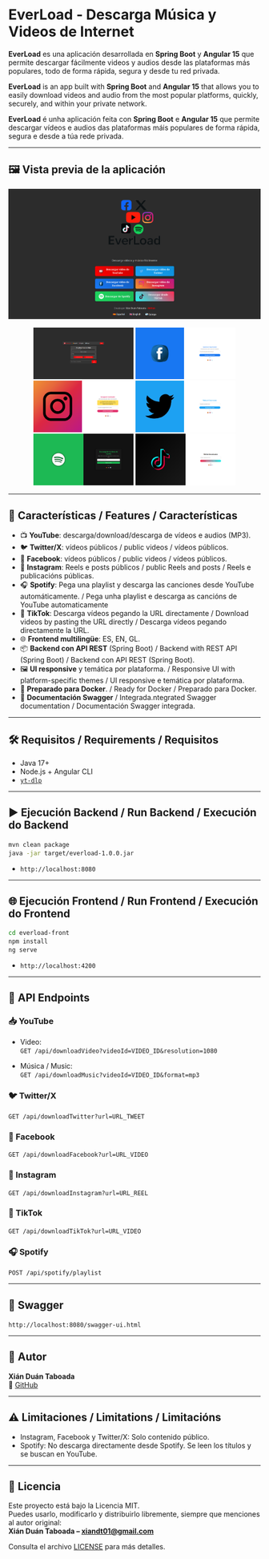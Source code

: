# EverLoad - Descarga Música y Videos de Internet

**EverLoad** es una aplicación desarrollada en **Spring Boot** y **Angular 15** que permite descargar fácilmente videos y audios desde las plataformas más populares, todo de forma rápida, segura y desde tu red privada.

**EverLoad** is an app built with **Spring Boot** and **Angular 15** that allows you to easily download videos and audio from the most popular platforms, quickly, securely, and within your private network.

**EverLoad** é unha aplicación feita con **Spring Boot** e **Angular 15** que permite descargar vídeos e audios das plataformas máis populares de forma rápida, segura e desde a túa rede privada.

---

## 🖼️ Vista previa de la aplicación

<p align="center">
  <img src="docs/assets/HomeEverload.png" alt="Pantalla principal" width="600"/>
</p>

<p align="center">
  <img src="docs/assets/Download%20from%20YouTube.png" alt="YouTube" width="200"/>
  <img src="docs/assets/Download%20from%20Facebook.png" alt="Facebook" width="200"/>
  <img src="docs/assets/Download%20from%20Instagram.png" alt="Instagram" width="200"/>
  <img src="docs/assets/Download%20from%20X.png" alt="Twitter/X" width="200"/>
  <img src="docs/assets/Spotify.png" alt="Spotify" width="200"/>
  <img src="docs/assets/TIkTok.png" alt="TikTok" width="200">
</p>

---

## 🚀 Características / Features / Características

- 📺 **YouTube**: descarga/download/descarga de vídeos e audios (MP3).
- 🐦 **Twitter/X**: vídeos públicos / public videos / vídeos públicos.
- 📘 **Facebook**: vídeos públicos / public videos / vídeos públicos.
- 📸 **Instagram**: Reels e posts públicos / public Reels and posts / Reels e publicacións públicas.
- 🎧 **Spotify**: Pega una playlist y descarga las canciones desde YouTube automáticamente. / Pega unha playlist e descarga as cancións de YouTube automaticamente
- 🎵 **TikTok**: Descarga vídeos pegando la URL directamente / Download videos by pasting the URL directly / Descarga vídeos pegando directamente la URL.
- 🌐 **Frontend multilingüe**: ES, EN, GL.
- 📦 **Backend con API REST** (Spring Boot) / Backend with REST API (Spring Boot) / Backend con API REST (Spring Boot).
- 🖼️ **UI responsive** y temática por plataforma. / Responsive UI with platform-specific themes / UI responsive e temática por plataforma.
- 🐳 **Preparado para Docker**. / Ready for Docker / Preparado para Docker.
- 📜 **Documentación Swagger** / Integrada.ntegrated Swagger documentation / Documentación Swagger integrada.

---

## 🛠️ Requisitos / Requirements / Requisitos

- Java 17+
- Node.js + Angular CLI
- [`yt-dlp`](https://github.com/yt-dlp/yt-dlp)

---

## ▶️ Ejecución Backend / Run Backend / Execución do Backend

```bash
mvn clean package
java -jar target/everload-1.0.0.jar
```

- `http://localhost:8080`

---

## 🌐 Ejecución Frontend / Run Frontend / Execución do Frontend

```bash
cd everload-front
npm install
ng serve
```

- `http://localhost:4200`

---

## 🔗 API Endpoints

### 📥 YouTube

- Video:  
  `GET /api/downloadVideo?videoId=VIDEO_ID&resolution=1080`

- Música / Music:  
  `GET /api/downloadMusic?videoId=VIDEO_ID&format=mp3`

### 🐦 Twitter/X

`GET /api/downloadTwitter?url=URL_TWEET`

### 📘 Facebook

`GET /api/downloadFacebook?url=URL_VIDEO`

### 📸 Instagram

`GET /api/downloadInstagram?url=URL_REEL`

### 🎵 TikTok

`GET /api/downloadTikTok?url=URL_VIDEO`

### 🎧 Spotify

`POST /api/spotify/playlist`

---

## 📜 Swagger

`http://localhost:8080/swagger-ui.html`

---

## 👤 Autor

**Xián Duán Taboada**  
🔗 [GitHub](https://github.com/xianDT01)

---

## ⚠️ Limitaciones / Limitations / Limitacións

- Instagram, Facebook y Twitter/X: Solo contenido público.
- Spotify: No descarga directamente desde Spotify. Se leen los títulos y se buscan en YouTube.

---

## 📝 Licencia

Este proyecto está bajo la Licencia MIT.  
Puedes usarlo, modificarlo y distribuirlo libremente, siempre que menciones al autor original:  
**Xián Duán Taboada – xiandt01@gmail.com**

Consulta el archivo [LICENSE](./LICENSE) para más detalles.
